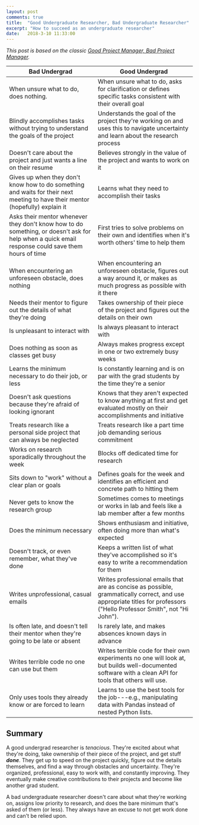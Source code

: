 ```yaml
---
layout: post
comments: true
title:  "Good Undergraduate Researcher, Bad Undergraduate Researcher"
excerpt: "How to succeed as an undergraduate researcher"
date:   2018-3-10 11:33:00
---
```


*This post is based on the classic [Good Project Manager, Bad Project Manager](https://a16z.com/2012/06/15/good-product-managerbad-product-manager/).* <!--  "[UROP](http://uaap.mit.edu/research-exploration/urop)" is MIT's word for undergraduate researchers, which I use as a convenient abbreviation even though these ideas are not specific to MIT* -->


| Bad Undergrad | Good Undergrad |
|----|----|
| When unsure what to do, does nothing. | When unsure what to do, asks for clarification or defines specific tasks consistent with their overall goal |
| Blindly accomplishes tasks without trying to understand the goals of the project | Understands the goal of the project they're working on and uses this to navigate uncertainty and learn about the research process |
|Doesn't care about the project and just wants a line on their resume           | Believes strongly in the value of the project and wants to work on it |
|Gives up when they don't know how to do something and waits for their next meeting to have their mentor (hopefully) explain it | Learns what they need to accomplish their tasks |
| Asks their mentor whenever they don't know how to do something, or doesn't ask for help when a quick email response could save them hours of time | First tries to solve problems on their own and identifies when it's worth others' time to help them |
| When encountering an unforeseen obstacle, does nothing                        | When encountering an unforeseen obstacle, figures out a way around it, or makes as much progress as possible with it there |
| Needs their mentor to figure out the details of what they're doing            | Takes ownership of their piece of the project and figures out the details on their own |
| Is unpleasant to interact with                                                | Is always pleasant to interact with |
| Does nothing as soon as classes get busy                                      | Always makes progress except in one or two extremely busy weeks |
| Learns the minimum necessary to do their job, or less                         | Is constantly learning and is on par with the grad students by the time they're a senior |
| Doesn't ask questions because they're afraid of looking ignorant              | Knows that they aren't expected to know anything at first and get evaluated mostly on their accomplishments and initiative |
| Treats research like a personal side project that can always be neglected     |  Treats research like a part time job demanding serious commitment |
| Works on research sporadically throughout the week                            | Blocks off dedicated time for research |
| Sits down to "work" without a clear plan or goals                             |  Defines goals for the week and identifies an efficient and concrete path to hitting them |
| Never gets to know the research group                                         | Sometimes comes to meetings or works in lab and feels like a lab member after a few months |
| Does the minimum necessary                                                    | Shows enthusiasm and initiative, often doing more than what's expected |
| Doesn't track, or even remember, what they've done                            | Keeps a written list of what they've accomplished so it's easy to write a recommendation for them |
| Writes unprofessional, casual emails                                          | Writes professional emails that are as concise as possible, grammatically correct, and use appropriate titles for professors ("Hello Professor Smith", not "Hi John"). |
| Is often late, and doesn't tell their mentor when they're going to be late or absent | Is rarely late, and makes absences known days in advance |
| Writes terrible code no one can use but them                                  | Writes terrible code for their own experiments no one will look at, but builds well-documented software with a clean API for tools that others will use. |
| Only uses tools they already know or are forced to learn                      | Learns to use the best tools for the job---e.g., manipulating data with Pandas instead of nested Python lists. |

## Summary

A good undergrad researcher is *tenacious*. They're excited about what they're doing, take ownership of their piece of the project, and get stuff ***done***. They get up to speed on the project quickly, figure out the details themselves, and find a way through obstacles and uncertainty. They're organized, professional, easy to work with, and constantly improving. They eventually make creative contributions to their projects and become like another grad student.

A bad undergraduate researcher doesn't care about what they're working on, assigns low priority to research, and does the bare minimum that's asked of them (or less). They always have an excuse to not get work done and can't be relied upon.
